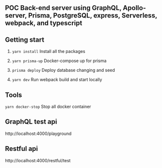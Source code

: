 ## POC Back-end server using GraphQL, Apollo-server, Prisma, PostgreSQL, express, Serverless, webpack, and typescript

## Getting start

1. `yarn install`
   Install all the packages

2. `yarn prisma-up`
   Docker-compose up for prisma

3. `prisma deploy`
   Deploy database changing and seed

4. `yarn dev`
   Run webpack build and start locally

## Tools

`yarn docker-stop`
Stop all docker container

## GraphQL test api

http://localhost:4000/playground

## Restful api

http://localhost:4000/restful/test
